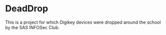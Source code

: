 # DeadDrop
This is a project for which Digikey devices were dropped around the school by the SAS INFOSec Club. 
